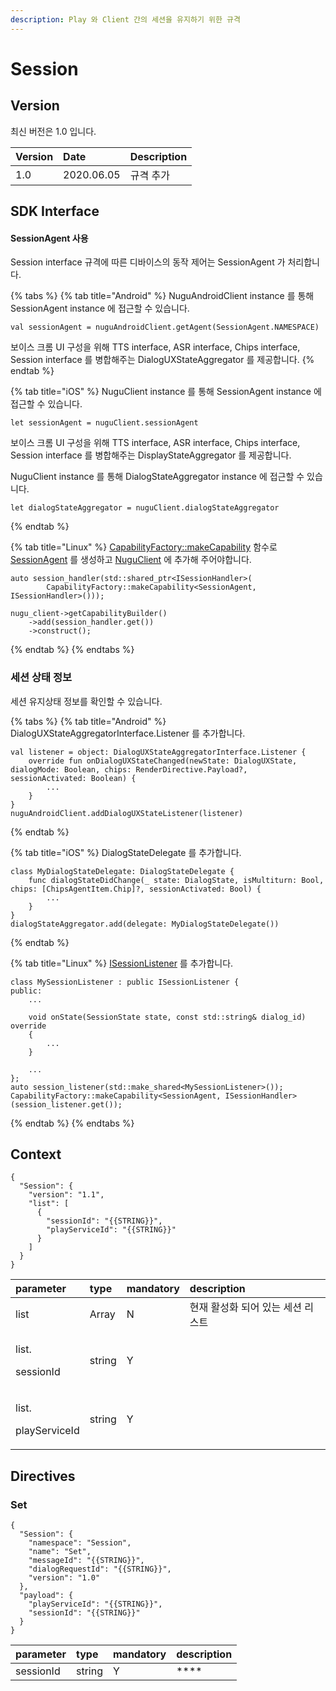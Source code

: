 ```yaml
---
description: Play 와 Client 간의 세션을 유지하기 위한 규격
---
```


# Session

## Version

최신 버전은 1.0 입니다.

| Version | Date | Description |
| :--- | :--- | :--- |
| 1.0 | 2020.06.05 | 규격 추가 |

## SDK Interface

#### SessionAgent 사용

Session interface 규격에 따른 디바이스의 동작 제어는 SessionAgent 가 처리합니다.

{% tabs %}
{% tab title="Android" %}
NuguAndroidClient instance 를 통해 SessionAgent instance 에 접근할 수 있습니다.

```text
val sessionAgent = nuguAndroidClient.getAgent(SessionAgent.NAMESPACE)
```

보이스 크롬 UI 구성을 위해 TTS interface, ASR interface, Chips interface, Session interface 를 병합해주는 DialogUXStateAggregator 를 제공합니다.
{% endtab %}

{% tab title="iOS" %}
NuguClient instance 를 통해 SessionAgent instance 에 접근할 수 있습니다.

```text
let sessionAgent = nuguClient.sessionAgent
```

보이스 크롬 UI 구성을 위해 TTS interface, ASR interface, Chips interface, Session interface 를 병합해주는 DisplayStateAggregator 를 제공합니다.

NuguClient instance 를 통해 DialogStateAggregator instance 에 접근할 수 있습니다.

```text
let dialogStateAggregator = nuguClient.dialogStateAggregator
```
{% endtab %}

{% tab title="Linux" %}
[CapabilityFactory::makeCapability](https://nugu-developers.github.io/nugu-linux/classNuguCapability_1_1CapabilityFactory.html#a46d96b1bc96903f02905c92ba8794bf6) 함수로 [SessionAgent](https://nugu-developers.github.io/nugu-linux/classNuguCapability_1_1IAudioPlayerHandler.html) 를 생성하고 [NuguClient](https://nugu-developers.github.io/nugu-linux/classNuguClientKit_1_1NuguClient.html) 에 추가해 주어야합니다.

```text
auto session_handler(std::shared_ptr<ISessionHandler>(
        CapabilityFactory::makeCapability<SessionAgent, ISessionHandler>()));

nugu_client->getCapabilityBuilder()
    ->add(session_handler.get())
    ->construct();
```
{% endtab %}
{% endtabs %}

### 세션 상태 정보

세션 유지상태 정보를 확인할 수 있습니다.

{% tabs %}
{% tab title="Android" %}
DialogUXStateAggregatorInterface.Listener 를 추가합니다.

```text
val listener = object: DialogUXStateAggregatorInterface.Listener {
    override fun onDialogUXStateChanged(newState: DialogUXState, dialogMode: Boolean, chips: RenderDirective.Payload?, sessionActivated: Boolean) {
        ...
    }
}
nuguAndroidClient.addDialogUXStateListener(listener)
```
{% endtab %}

{% tab title="iOS" %}
DialogStateDelegate 를 추가합니다.

```text
class MyDialogStateDelegate: DialogStateDelegate {
    func dialogStateDidChange(_ state: DialogState, isMultiturn: Bool, chips: [ChipsAgentItem.Chip]?, sessionActivated: Bool) {
        ...
    }
}
dialogStateAggregator.add(delegate: MyDialogStateDelegate())
```
{% endtab %}

{% tab title="Linux" %}
[ISessionListener](https://nugu-developers.github.io/nugu-linux/classNuguCapability_1_1IAudioPlayerListener.html) 를 추가합니다.

```text
class MySessionListener : public ISessionListener {
public:
    ...

    void onState(SessionState state, const std::string& dialog_id) override
    {
        ...
    }

    ...
};
auto session_listener(std::make_shared<MySessionListener>());
CapabilityFactory::makeCapability<SessionAgent, ISessionHandler>(session_listener.get());
```
{% endtab %}
{% endtabs %}

## Context

```text
{
  "Session": {
    "version": "1.1",
    "list": [
      {
        "sessionId": "{{STRING}}",
        "playServiceId": "{{STRING}}"
      }
    ]
  }
}
```

<table>
  <thead>
    <tr>
      <th style="text-align:left">parameter</th>
      <th style="text-align:left">type</th>
      <th style="text-align:left">mandatory</th>
      <th style="text-align:left">description</th>
    </tr>
  </thead>
  <tbody>
    <tr>
      <td style="text-align:left">list</td>
      <td style="text-align:left">Array</td>
      <td style="text-align:left">N</td>
      <td style="text-align:left">&#xD604;&#xC7AC; &#xD65C;&#xC131;&#xD654; &#xB418;&#xC5B4; &#xC788;&#xB294;
        &#xC138;&#xC158; &#xB9AC;&#xC2A4;&#xD2B8;</td>
    </tr>
    <tr>
      <td style="text-align:left">
        <p>list.</p>
        <p>sessionId</p>
      </td>
      <td style="text-align:left">string</td>
      <td style="text-align:left">Y</td>
      <td style="text-align:left"></td>
    </tr>
    <tr>
      <td style="text-align:left">
        <p>list.</p>
        <p>playServiceId</p>
      </td>
      <td style="text-align:left">string</td>
      <td style="text-align:left">Y</td>
      <td style="text-align:left"></td>
    </tr>
  </tbody>
</table>

## Directives

### Set

```text
{
  "Session": {
    "namespace": "Session",
    "name": "Set",
    "messageId": "{{STRING}}",
    "dialogRequestId": "{{STRING}}",
    "version": "1.0"
  },
  "payload": {
    "playServiceId": "{{STRING}}",
    "sessionId": "{{STRING}}"
  }
}
```

| parameter | type | mandatory | description |
| :--- | :--- | :--- | :--- |
| sessionId | string | Y | \*\*\*\* |

